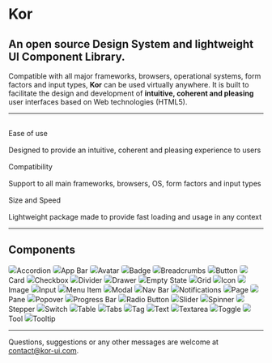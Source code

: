 # Kor

## An open source Design System and lightweight UI Component Library.

<!-- ![](/assets/docs/introduction/welcome/cover.png) -->

Compatible with all major frameworks, browsers, operational systems, form factors and input types, **Kor** can be used virtually anywhere. It is built to facilitate the design and development of **intuitive, coherent and pleasing** user interfaces based on Web technologies (HTML5).

---

<style>
.highlight {
    display: flex; 
    flex-direction: column; 
}
.highlight kor-text[size="header-1"] {
    margin: 16px 0;
}
</style>

<kor-grid columns="3" style="margin: 64px 0">
    <div grid-cols-s="3" class="highlight">
        <kor-icon size="xl" icon="touch_app" color="rgb(var(--accent-1))"></kor-icon>
        <kor-text size="header-1">Ease of use</kor-text>
        <kor-text color="var(--text-2)">
            Designed to provide an intuitive, coherent and pleasing experience to users
        </kor-text>
    </div>
    <div grid-cols-s="3" class="highlight">
        <kor-icon size="xl" icon="device_hub" color="rgb(var(--accent-1))"></kor-icon>
        <kor-text size="header-1">Compatibility</kor-text>
        <kor-text color="var(--text-2)">
            Support to all main frameworks, browsers, OS, form factors and input types
        </kor-text>
    </div>
    <div grid-cols-s="3" class="highlight">
        <kor-icon size="xl" icon="fast_forward" color="rgb(var(--accent-1))"></kor-icon>
        <kor-text size="header-1">Size and Speed</kor-text>
        <kor-text color="var(--text-2)">
            Lightweight package made to provide fast loading and usage in any context
        </kor-text>
    </div>
</kor-grid>

---

## Components

<style>
    kor-grid a {
        text-decoration: none;
        color: var(--text-1);
    }
    kor-grid a img {
        background: #EBEBEB;
        box-shadow: unset;
        border: 1px solid rgba(var(--neutral-1), .1);
        transition: .1s all ease-out;
        border-radius: 4px;
    }
    kor-grid a:hover img {
        background: #E0E0E0;
    }
</style>

<kor-grid spacing="l">
    <a href="components/accordion" grid-cols="3" grid-cols-m="4" grid-cols-s="6">
        <img src="assets/wireframes/accordion.png"/>Accordion
    </a>
    <a href="components/app-bar" grid-cols="3" grid-cols-m="4" grid-cols-s="6">
        <img src="assets/wireframes/app-bar.png"/>App Bar
    </a>
    <a href="components/avatar" grid-cols="3" grid-cols-m="4" grid-cols-s="6">
        <img src="assets/wireframes/avatar.png"/>Avatar
    </a>
    <a href="components/badge" grid-cols="3" grid-cols-m="4" grid-cols-s="6">
        <img src="assets/wireframes/badge.png"/>Badge
    </a>
    <a href="components/breadcrumbs" grid-cols="3" grid-cols-m="4" grid-cols-s="6">
        <img src="assets/wireframes/breadcrumbs.png"/>Breadcrumbs
    </a>
    <a href="components/button" grid-cols="3" grid-cols-m="4" grid-cols-s="6">
        <img src="assets/wireframes/button.png"/>Button
    </a>
    <a href="components/card" grid-cols="3" grid-cols-m="4" grid-cols-s="6">
        <img src="assets/wireframes/card.png"/>Card
    </a>
    <a href="components/checkbox" grid-cols="3" grid-cols-m="4" grid-cols-s="6">
        <img src="assets/wireframes/checkbox.png"/>Checkbox
    </a>
    <a href="components/divider" grid-cols="3" grid-cols-m="4" grid-cols-s="6">
        <img src="assets/wireframes/divider.png"/>Divider
    </a>
    <a href="components/drawer" grid-cols="3" grid-cols-m="4" grid-cols-s="6">
        <img src="assets/wireframes/drawer.png"/>Drawer
    </a>
    <a href="components/empty-state" grid-cols="3" grid-cols-m="4" grid-cols-s="6">
        <img src="assets/wireframes/empty-state.png"/>Empty State
    </a>
    <a href="components/grid" grid-cols="3" grid-cols-m="4" grid-cols-s="6">
        <img src="assets/wireframes/grid.png"/>Grid
    </a>
    <a href="components/icon" grid-cols="3" grid-cols-m="4" grid-cols-s="6">
        <img src="assets/wireframes/icon.png"/>Icon
    </a>
    <a href="components/image" grid-cols="3" grid-cols-m="4" grid-cols-s="6">
        <img src="assets/wireframes/image.png"/>Image
    </a>
    <a href="components/input" grid-cols="3" grid-cols-m="4" grid-cols-s="6">
        <img src="assets/wireframes/input.png"/>Input
    </a>
    <a href="components/menu-item" grid-cols="3" grid-cols-m="4" grid-cols-s="6">
        <img src="assets/wireframes/menu-item.png"/>Menu Item
    </a>
    <a href="components/modal" grid-cols="3" grid-cols-m="4" grid-cols-s="6">
        <img src="assets/wireframes/modal.png"/>Modal
    </a>
    <a href="components/nav-bar" grid-cols="3" grid-cols-m="4" grid-cols-s="6">
        <img src="assets/wireframes/nav-bar.png"/>Nav Bar
    </a>
    <a href="components/notifications" grid-cols="3" grid-cols-m="4" grid-cols-s="6">
        <img src="assets/wireframes/notifications.png"/>Notifications
    </a>
    <a href="components/page" grid-cols="3" grid-cols-m="4" grid-cols-s="6">
        <img src="assets/wireframes/page.png"/>Page
    </a>
    <a href="components/pane" grid-cols="3" grid-cols-m="4" grid-cols-s="6">
        <img src="assets/wireframes/pane.png"/>Pane
    </a>
    <a href="components/popover" grid-cols="3" grid-cols-m="4" grid-cols-s="6">
        <img src="assets/wireframes/popover.png"/>Popover
    </a>
    <a href="components/progress-bar" grid-cols="3" grid-cols-m="4" grid-cols-s="6">
        <img src="assets/wireframes/progress-bar.png"/>Progress Bar
    </a>
    <a href="components/radio-button" grid-cols="3" grid-cols-m="4" grid-cols-s="6">
        <img src="assets/wireframes/radio-button.png"/>Radio Button
    </a>
    <a href="components/slider" grid-cols="3" grid-cols-m="4" grid-cols-s="6">
        <img src="assets/wireframes/slider.png"/>Slider
    </a>
    <a href="components/spinner" grid-cols="3" grid-cols-m="4" grid-cols-s="6">
        <img src="assets/wireframes/spinner.png"/>Spinner
    </a>
    <a href="components/stepper" grid-cols="3" grid-cols-m="4" grid-cols-s="6">
        <img src="assets/wireframes/stepper.png"/>Stepper
    </a>
    <a href="components/switch" grid-cols="3" grid-cols-m="4" grid-cols-s="6">
        <img src="assets/wireframes/switch.png"/>Switch
    </a>
    <a href="components/table" grid-cols="3" grid-cols-m="4" grid-cols-s="6">
        <img src="assets/wireframes/table.png"/>Table
    </a>
    <a href="components/tabs" grid-cols="3" grid-cols-m="4" grid-cols-s="6">
        <img src="assets/wireframes/tabs.png"/>Tabs
    </a>
    <a href="components/tag" grid-cols="3" grid-cols-m="4" grid-cols-s="6">
        <img src="assets/wireframes/tag.png"/>Tag
    </a>
    <a href="components/text" grid-cols="3" grid-cols-m="4" grid-cols-s="6">
        <img src="assets/wireframes/text.png"/>Text
    </a>
    <a href="components/textarea" grid-cols="3" grid-cols-m="4" grid-cols-s="6">
        <img src="assets/wireframes/textarea.png"/>Textarea
    </a>
    <a href="components/toggle" grid-cols="3" grid-cols-m="4" grid-cols-s="6">
        <img src="assets/wireframes/toggle.png"/>Toggle
    </a>
    <a href="components/tool" grid-cols="3" grid-cols-m="4" grid-cols-s="6">
        <img src="assets/wireframes/tool.png"/>Tool
    </a>
    <a href="components/tooltip" grid-cols="3" grid-cols-m="4" grid-cols-s="6">
        <img src="assets/wireframes/tooltip.png"/>Tooltip
    </a>
</kor-grid>

---

Questions, suggestions or any other messages are welcome at <contact@kor-ui.com>.

